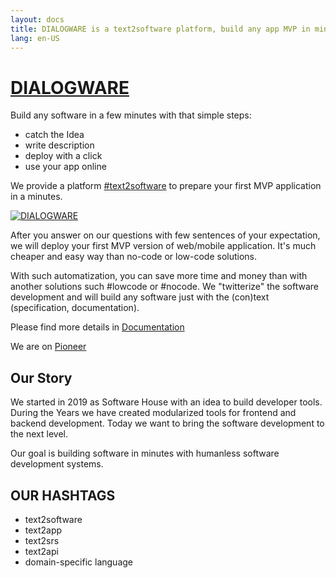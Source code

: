 ```yaml
---
layout: docs
title: DIALOGWARE is a text2software platform, build any app MVP in minutes
lang: en-US
---
```


# [DIALOGWARE](http://www.dialogware.com/) 

Build any software in a few minutes with that simple steps:

+ catch the Idea
+ write description
+ deploy with a click
+ use your app online

We provide a platform [#text2software](https://www.text2software.com/)
to prepare your first MVP application in a minutes.


[![DIALOGWARE](http://logo.dialogware.com/dialogware-2lines.png)](http://www.dialogware.com/)

After you answer on our questions with few sentences of your expectation, we will deploy your first MVP version of web/mobile application.
It's much cheaper and easy way than no-code or low-code solutions.

With such automatization, you can save more time and money than with another solutions such #lowcode or #nocode.
We "twitterize" the software development and will build any software just with the (con)text (specification, documentation).

Please find more details in [Documentation](http://docs.dialogware.com/)

We are on [Pioneer](https://pioneer.app/join/dialogware.com)


## Our Story

We started in 2019 as Software House with an idea to build developer tools.
During the Years we have created modularized tools for frontend and backend development.
Today we want to bring the software development to the next level.

Our goal is building software in minutes with humanless software development systems.



<script setup>
import {
  VPTeamPage,
  VPTeamPageTitle,
  VPTeamMembers,
  VPTeamPageSection
} from 'vitepress/theme'

const coreMembers = [
  {
    avatar: 'https://avatars.githubusercontent.com/u/5669657?s=96&v=4',
    name: 'Tom Sapletta',
    title: 'Creator',
    links: [
      { icon: 'linkedin', link: 'https://www.linkedin.com/in/tom-sapletta-com' }
    ]
  },
 {
    avatar: 'https://logo.dialogware.com/dialogware-logo-pivot.png',
    name: 'Join us!',
    title: 'Software Developer',
    links: [
       { icon: 'linkedin', link: 'https://www.linkedin.com/showcase/dialogware/' }
    ]
  }
]

const partners = [
  {
    avatar: '/assets/ionos.png',
    name: 'Ionos',
    title: 'Service provider',
    links: [
      { icon: 'website', link: 'https://www.ionos.de' }
    ]
  },
 {
    avatar: 'https://softreck.pl/wp-content/uploads/2020/10/softreck-logo-kwadrat-biale-tlo-1024x1024.png',
    name: 'softreck.com',
    title: 'DevOps',
    links: [
       { icon: 'website', link: 'https://softreck.pl' }
    ]
  }
]
</script>


<VPTeamPage>
  <VPTeamPageTitle>
    <template #title>Our Team</template>
    <template #lead>The development of DIALOGWARE is guided by an international
      team, some of whom have chosen to be featured below.</template>
  </VPTeamPageTitle>
  <VPTeamMembers size="medium" :members="coreMembers" />
  <VPTeamPageSection>
    <template #title>Partners</template>
    <template #lead>Organization they support our project </template>
    <template #members>
      <VPTeamMembers size="small" :members="partners" />
    </template>
  </VPTeamPageSection>
</VPTeamPage>


## OUR HASHTAGS

+ text2software
+ text2app
+ text2srs
+ text2api
+ domain-specific language

